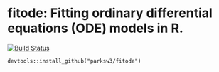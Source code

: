 fitode: Fitting ordinary differential equations (ODE) models in R.
====
    
[![Build Status](https://travis-ci.org/parksw3/fitode.svg?branch=master)](https://travis-ci.org/parksw3/fitode)

```
devtools::install_github("parksw3/fitode")
```
